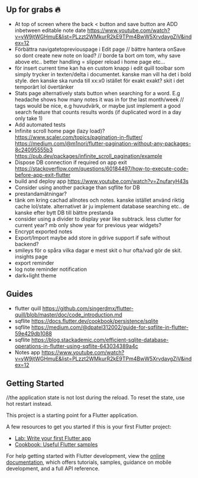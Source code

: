 ## Up for grabs 🔥
- At top of screen where the back < button and save button are ADD inbetween  editable note date
https://www.youtube.com/watch?v=yW9jtWGHmuE&list=PLzzt2WMkurR2kE9TPm4BwW5XrvdavgZiV&index=12
- Förbättra navigatetopreviouspage i Edit page
// bättre hantera onSave so dont create new note on load?
// borde ta bort om tom, why save above etc.. better handling = slipper reload i home page etc...
- för insert current time kan ha en custom knapp i edit quill toolbar som simply trycker in texten/delta i documentet. kanske man vill ha det i bold style. den kanske ska runda till xx:x0 istället för exakt exakt? skit i det temporärt lol övertänker
- Stats page alternatively stats button when searching for a word. E.g headache shows how many notes it was in for the last month/week
// tags would be nice, e.g huvudvärk, or maybe just implement a good search feature that counts results words (if duplicated word in a day only take 1)
- Add automated tests
- Infinite scroll home page (lazy load)?
https://www.scaler.com/topics/pagination-in-flutter/
https://medium.com/@m1nori/flutter-pagination-without-any-packages-8c24095555b3
https://pub.dev/packages/infinite_scroll_pagination/example
- Dispose DB connection if required on app exit
https://stackoverflow.com/questions/60184497/how-to-execute-code-before-app-exit-flutter
- build and deploy app
https://www.youtube.com/watch?v=ZnufaryH43s
- Consider using another package than sqflite for DB
- prestandamätningar?
- tänk om kring cachad allnotes och notes. kanske istället använd riktig cache lol/state. alternativet är ju implement database searching etc.. de kanske efter bytt DB till bättre prestanda
- consider using a divider to display year like subtrack. less clutter for current year? mb only show year for previous year widgets?
- Encrypt exported notes
- Export/Import maybe add store in gdrive support if safe without backend?
- smileys för o spåra vilka dagar e mest skit o hur ofta/vad gör de skit. insights page
- export reminder
- log note reminder notification 
- dark+light theme

## Guides
- flutter quill https://github.com/singerdmx/flutter-quill/blob/master/doc/code_introduction.md
- sqflite https://docs.flutter.dev/cookbook/persistence/sqlite
- sqflite https://medium.com/@dpatel312002/guide-for-sqflite-in-flutter-59e429db1088
- sqflite https://blog.stackademic.com/efficient-sqlite-database-operations-in-flutter-using-sqflite-643034389a4c
- Notes app https://www.youtube.com/watch?v=yW9jtWGHmuE&list=PLzzt2WMkurR2kE9TPm4BwW5XrvdavgZiV&index=12

## Getting Started
//the application state is not lost during the reload. To reset the state, use hot restart instead.

This project is a starting point for a Flutter application.

A few resources to get you started if this is your first Flutter project:

- [Lab: Write your first Flutter app](https://docs.flutter.dev/get-started/codelab)
- [Cookbook: Useful Flutter samples](https://docs.flutter.dev/cookbook)

For help getting started with Flutter development, view the
[online documentation](https://docs.flutter.dev/), which offers tutorials,
samples, guidance on mobile development, and a full API reference.


